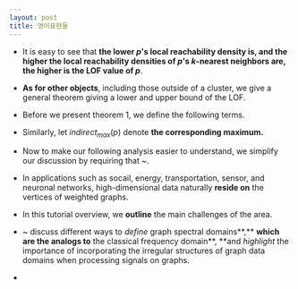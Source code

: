 ```yaml
---
layout: post
title: 영어표현들
---
```


- It is easy to see that **the lower $p$'s local reachability density is, and the higher the local reachability densities of $p$'s $k$-nearest neighbors are, the higher is the LOF value of $p$**. 

- **As for other objects**, including those outside of a cluster, we give a general theorem giving a lower and upper bound of the LOF. 

- Before we present theorem 1, we define the following terms. 

- Similarly, let $indirect_{max}(p)$ denote **the corresponding maximum.**

- Now to make our following analysis easier to understand, we simplify our discussion by requiring that ~. 

- In applications such as socail, energy, transportation, sensor, and neuronal networks, high-dimensional data naturally **reside on** the vertices of weighted graphs. 

- In this tutorial overview, we **outline** the main challenges of the area. 

- ~ discuss different ways to *define* graph spectral domains**,** **which are the analogs to** the classical frequency domain**, **and *highlight* the importance of incorporating the irregular structures of graph data domains when processing signals on graphs. 

- 
